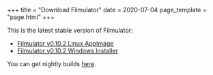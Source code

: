 +++
title = "Download Filmulator"
date = 2020-07-04
page_template = "page.html"
+++

This is the latest stable version of Filmulator:

* [Filmulator v0.10.2 Linux AppImage](https://github.com/CarVac/filmulator-gui/releases/download/v0.10.2/Filmulator_v0.10.2.AppImage)
* [Filmulator v0.10.2 Windows Installer](https://github.com/CarVac/filmulator-gui/releases/download/v0.10.2/Filmulator_v0.10.2.exe)

You can get nightly builds [here](https://discuss.pixls.us/t/filmulator-nightly-builds-now-for-windows-and-linux/12838/1).
